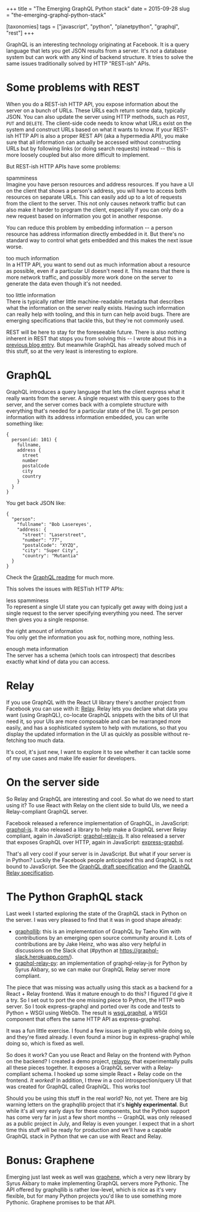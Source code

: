 +++
title = "The Emerging GraphQL Python stack"
date = 2015-09-28
slug = "the-emerging-graphql-python-stack"

[taxonomies]
tags = ["javascript", "python", "planetpython", "graphql", "rest"]
+++

GraphQL is an interesting technology originating at Facebook. It is a
query language that lets you get JSON results from a server. It's _not_
a database system but can work with any kind of backend structure. It
tries to solve the same issues traditionally solved by HTTP "REST-ish"
APIs.

# Some problems with REST

When you do a REST-ish HTTP API, you expose information about the server
on a bunch of URLs. These URLs each return some data, typically JSON.
You can also update the server using HTTP methods, such as `POST`, `PUT`
and `DELETE`. The client-side code needs to know what URLs exist on the
system and construct URLs based on what it wants to know. If your
REST-ish HTTP API is also a proper REST API (aka a hypermedia API), you
make sure that all information can actually be accessed without
constructing URLs but by following links (or doing search requests)
instead -- this is more loosely coupled but also more difficult to
implement.

But REST-ish HTTP APIs have some problems:

spamminess  
Imagine you have person resources and address resources. If you have a
UI on the client that shows a person's address, you will have to access
both resources on separate URLs. This can easily add up to a lot of
requests from the client to the server. This not only causes network
traffic but can also make it harder to program the client, especially if
you can only do a new request based on information you got in another
response.

You can reduce this problem by embedding information -- a person
resource has address information directly embedded in it. But there's no
standard way to control what gets embedded and this makes the next issue
worse.

too much information  
In a HTTP API, you want to send out as much information about a resource
as possible, even if a particular UI doesn't need it. This means that
there is more network traffic, and possibly more work done on the server
to generate the data even though it's not needed.

too little information  
There is typically rather little machine-readable metadata that
describes what the information on the server really exists. Having such
information can really help with tooling, and this in turn can help
avoid bugs. There are emerging specifications that tackle this, but
they're not commonly used.

REST will be here to stay for the foreseeable future. There is also
nothing inherent in REST that stops you from solving this -- I wrote
about this in a [previous blog
entry](@/posts/graphql-and-rest.md). But
meanwhile GraphQL has already solved much of this stuff, so at the very
least is interesting to explore.

# GraphQL

GraphQL introduces a query language that lets the client express what it
really wants from the server. A single request with this query goes to
the server, and the server comes back with a complete structure with
everything that's needed for a particular state of the UI. To get person
information with its address information embedded, you can write
something like:

    {
      person(id: 101) {
        fullname,
        address {
          street
          number
          postalCode
          city
          country
        }
      }
    }

You get back JSON like:

    {
      "person":
        "fullname": "Bob Lasereyes',
        "address: {
          "street": "Laserstreet",
          "number": "77",
          "postalCode": "XYZQ",
          "city": "Super City",
          "country": "Mutantia"
      }
    }

Check the [GraphQL
readme](https://github.com/facebook/graphql/blob/master/README.md) for
much more.

This solves the issues with RESTish HTTP APIs:

less spamminess  
To represent a single UI state you can typically get away with doing
just a single request to the server specifying everything you need. The
server then gives you a single response.

the right amount of information  
You only get the information you ask for, nothing more, nothing less.

enough meta information  
The server has a schema (which tools can introspect) that describes
exactly what kind of data you can access.

# Relay

If you use GraphQL with the React UI library there's another project
from Facebook you can use with it:
[Relay](https://facebook.github.io/relay/). Relay lets you declare what
data you want (using GraphQL), co-locate GraphQL snippets with the bits
of UI that need it, so your UIs are more composable and can be
rearranged more easily, and has a sophisticated system to help with
mutations, so that you display the updated information in the UI as
quickly as possible without re-fetching too much data.

It's cool, it's just new, I want to explore it to see whether it can
tackle some of my use cases and make life easier for developers.

# On the server side

So Relay and GraphQL are interesting and cool. So what do we need to
start using it? To use React with Relay on the client side to build UIs,
we need a Relay-compliant GraphQL server.

Facebook released a reference implementation of GraphQL, in JavaScript:
[graphql-js](https://github.com/graphql/graphql-js). It also released a
library to help make a GraphQL server Relay compliant, again in
JavaScript:
[graphql-relay-js](https://github.com/graphql/graphql-relay-js). It also
released a server that exposes GraphQL over HTTP, again in JavaScript:
[express-graphql](https://github.com/graphql/express-graphql).

That's all very cool if your server is in JavaScript. But what if your
server is in Python? Luckily the Facebook people anticipated this and
GraphQL is not bound to JavaScript. See the [GraphQL draft
specification](https://facebook.github.io/graphql/) and the [GraphQL
Relay
specification](https://facebook.github.io/relay/docs/graphql-relay-specification.html).

# The Python GraphQL stack

Last week I started exploring the state of the GraphQL stack in Python
on the server. I was very pleased to find that it was in good shape
already:

- [graphqllib](https://github.com/dittos/graphqllib): this is an
  implementation of GraphQL by Taeho Kim with contributions by an
  emerging open source community around it. Lots of contributions are by
  Jake Heinz, who was also very helpful in discussions on the Slack chat
  (<span class="title-ref">\#python</span> at
  <https://graphql-slack.herokuapp.com/>).
- [graphql-relay-py](https://github.com/syrusakbary/graphql-relay-py):
  an implementation of <span class="title-ref">graphql-relay-js</span>
  for Python by Syrus Akbary, so we can make our GraphQL Relay server
  more compliant.

The piece that was missing was actually using this stack as a backend
for a React + Relay frontend. Was it mature enough to do this? I figured
I'd give it a try. So I set out to port the one missing piece to Python,
the HTTP web server. So I took
<span class="title-ref">express-graphql</span> and ported over its code
and tests to Python + WSGI using WebOb. The result is
[wsgi_graphql](https://github.com/faassen/wsgi_graphql), a WSGI
component that offers the same HTTP API as
<span class="title-ref">express-graphql</span>.

It was a fun little exercise. I found a few issues in
<span class="title-ref">graphqllib</span> while doing so, and they're
fixed already. I even found a minor bug in
<span class="title-ref">express-graphql</span> while doing so, which is
fixed as well.

So does it work? Can you use React and Relay on the frontend with Python
on the backend? I created a demo project,
[relaypy](https://github.com/faassen/relaypy), that experimentally pulls
all these pieces together. It exposes a GraphQL server with a
Relay-compliant schema. I hooked up some simple React + Relay code on
the frontend. _It worked!_ In addition, I threw in a cool
introspection/query UI that was created for GraphQL called
<span class="title-ref">GraphiQL</span>. This works too!

Should you be using this stuff in the real world? No, not yet. There are
big warning letters on the graphqllib project that it's **highly
experimental**. But while it's all very early days for these components,
but the Python support has come very far in just a few short months --
GraphQL was only released as a public project in July, and Relay is even
younger. I expect that in a short time this stuff will be ready for
production and we'll have a capable GraphQL stack in Python that we can
use with React and Relay.

# Bonus: Graphene

Emerging just last week as well was
[graphene](https://github.com/syrusakbary/graphene), which a very new
library by Syrus Akbary to make implementing GraphQL servers more
Pythonic. The API offered by <span class="title-ref">graphqllib</span>
is rather low-level, which is nice as it's very flexible, but for many
Python projects you'd like to use something more Pythonic. Graphene
promises to be that API.
